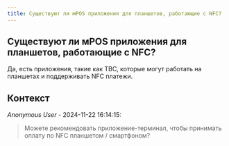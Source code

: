 ```yaml
---
title: Существуют ли мPOS приложения для планшетов, работающие с NFC?
---
```


## Существуют ли мPOS приложения для планшетов, работающие с NFC?

Да, есть приложения, такие как ТВС, которые могут работать на планшетах и поддерживать NFC платежи.

## Контекст

_Anonymous User_ - 2024-11-22 16:14:15:

> Можете рекомендовать приложение-терминал, чтобы принимать оплату по NFC планшетом / смартфоном?
